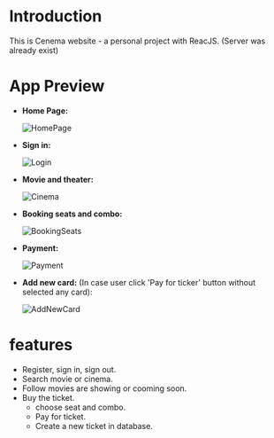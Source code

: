 # Introduction

This is Cenema website - a personal project with ReacJS.
(Server was already exist)

# App Preview
- **Home Page:**

  ![HomePage](https://github.com/LeVanQuocThien/cinema-web/assets/130129690/55ac7193-a44f-465e-a86f-59135f4ee892)

- **Sign in:**

  ![Login](https://github.com/LeVanQuocThien/cinema-web/assets/130129690/c88e7e47-3240-40b4-9bf1-9530b6316667)

- **Movie and theater:**

  ![Cinema](https://github.com/LeVanQuocThien/cinema-web/assets/130129690/be7a4ee8-a980-426b-8ccf-1524630e3590)

- **Booking seats and combo:**

  ![BookingSeats](https://github.com/LeVanQuocThien/cinema-web/assets/130129690/c4b54694-72c1-4207-8ec1-2cc645518cbe)

- **Payment:**

  ![Payment](https://github.com/LeVanQuocThien/cinema-web/assets/130129690/dbfce0ec-d790-4155-8e43-b7b182f25762)

- **Add new card:** (In case user click 'Pay for ticker' button without selected any card):

  ![AddNewCard](https://github.com/LeVanQuocThien/cinema-web/assets/130129690/7a682c90-c1c3-4d81-afd2-e4669b720f4b)

# features
- Register, sign in, sign out.
- Search movie or cinema.
- Follow movies are showing or cooming soon.
- Buy the ticket.
  - choose seat and combo.
  - Pay for ticket.
  - Create a new ticket in database.
